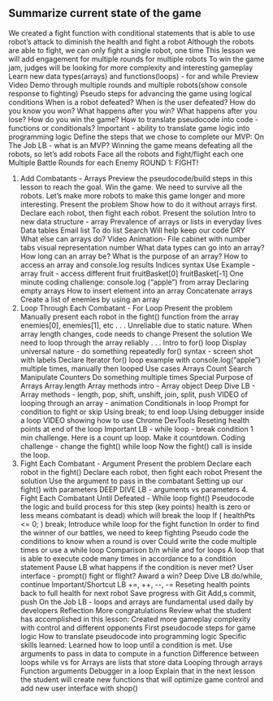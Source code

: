 
## Summarize current state of the game
We created a fight function with conditional statements that is able to use robot’s attack to diminish the health and fight a robot
Although the robots are able to fight, we can only fight a single robot, one time
This lesson we will add engagement for multiple rounds for multiple robots
To win the game jam, judges will be looking for more complexity and interesting gameplay
Learn new data types(arrays) and functions(loops) - for and while
Preview
Video Demo through multiple rounds and multiple robots(show console response to fighting)
Pseudo steps for advancing the game using logical conditions
When is a robot defeated?
When is the user defeated?
How do you know you won?
What happens after you win?
What happens after you lose?
How do you win the game?
How to translate pseudocode into code - functions or conditionals?
Important - ability to translate game logic into programming logic 
Define the steps that we chose to complete our MVP:
On The Job LB - what is an MVP?
Winning the game means defeating all the robots, so let’s add robots
Face all the robots and fight/flight each one
Multiple Battle Rounds for each Enemy
ROUND 1: FIGHT!
1.  Add Combatants  - Arrays
Preview the pseudocode/build steps in this lesson to reach the goal. Win the game. We need to survive all the robots.
Let’s make more robots to make this game longer and more interesting.
Present the problem
Show how to do it without arrays first. 
Declare each robot, then fight each robot.
Present the solution
Intro to new data structure - array
Prevalence of arrays or lists in everyday lives
Data tables
Email list
To do list
Search
Will help keep our code DRY
What else can arrays do?
Video Animation- File cabinet with number tabs visual representation
number
What data types can go into an array?
How long can an array be?
What is the purpose of an array?
How to access an array and console.log results
Indices
syntax
Use Example - array fruit - access different fruit
fruitBasket[0]
fruitBasket[-1]
One minute coding challenge: console.log (“apple”) from array
Declaring empty arrays
How to insert element into an array
Concatenate arrays
Create a list of enemies by using an array	
2. Loop Through Each Combatant - For Loop
Present the problem
Manually present each robot in the fight() function from the array
enemies[0], enemies[1], etc . . .
Unreliable due to static nature. When array length changes, code needs to change
Present the solution
We need to loop through the array reliably . . .
Intro to for() loop
Display universal nature - do something repeatedly
for() syntax - screen shot with labels
Declare Iterator
for() loop example with console.log(“apple”) multiple times, manually then looped
Use cases
Arrays
Count
Search
Manipulate
Counters
Do something multiple times
Special Purpose of Arrays
Array.length
Array methods intro - Array object
Deep Dive LB - Array methods - length, pop, shift, unshift, join, split, push
VIDEO of looping through an array - animation
Conditionals in loop
Prompt for condition to fight or skip
Using break; to end loop
Using debugger inside a loop
VIDEO showing how to use Chrome DevTools
Reseting health points at end of the loop
Important LB - while loop - break condition
1 min challenge. Here is a count up loop. Make it countdown.
Coding challenge - change the fight() while loop
Now the fight() call is inside the loop.
3. Fight Each Combatant - Argument
Present the problem
Declare each robot in the fight()
Declare each robot, then fight each robot
Present the solution
Use the argument to pass in the combatant
Setting up our fight() with parameters
DEEP DIVE LB - arguments vs parameters
   4. Fight Each Combatant Until Defeated - While loop fight()
Pseudocode the logic and build process for  this step (key points) 
health is zero or less means combatant is dead) which will  break the loop
If ( healthPts <= 0; ) break;
Introduce while loop for the fight function
In order to find the winner of our battles, we need to keep fighting
Pseudo code the conditions to know when a round is over
Could write the code multiple times or use a while loop
Comparison b/n while and for loops
A loop that is able to execute code many times in accordance to a condition statement
Pause LB what happens if the condition is never met?
User interface - prompt() fight or flight?
Award a win?
Deep Dive LB 
do/while, continue 
Important/Shortcut LB
+=, ++, --, -=
Reseting health points back to full health for next robot
Save progress with Git
Add,s commit, push
On the Job LB - loops and arrays are fundamental used daily by developers 
Reflection
More congratulations
Review what the student has accomplished in this lesson:
Created more gameplay complexity with control and different opponents
First pseudocode steps for game logic 
How to translate pseudocode into programming logic
Specific skills learned:
Learned how to loop until a condition is met.
Use arguments to pass in data to compute in a function
Difference between loops while vs for
Arrays are lists that store data
Looping through arrays
Function arguments
Debugger in a loop
Explain that in the next lesson the student will create new functions that will optimize game control and add new user interface with shop()

